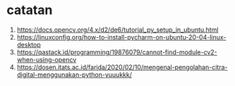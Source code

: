 # catatan

1. https://docs.opencv.org/4.x/d2/de6/tutorial_py_setup_in_ubuntu.html
2. https://linuxconfig.org/how-to-install-pycharm-on-ubuntu-20-04-linux-desktop
3. https://qastack.id/programming/19876079/cannot-find-module-cv2-when-using-opencv
4. https://dosen.itats.ac.id/farida/2020/02/10/mengenal-pengolahan-citra-digital-menggunakan-python-yuuukkk/
